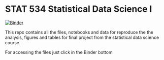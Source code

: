 # STAT 534 Statistical Data Science I

[![Binder](https://mybinder.org/badge_logo.svg)](https://mybinder.org/v2/gh/ecamo19/project_statistical_data_science/HEAD)

This repo contains all the files, notebooks and data for reproduce the the analysis, figures and tables for final project from the statistical data science course. 

For accessing the files just click in the Binder bottom
